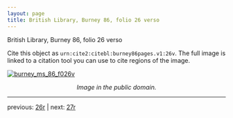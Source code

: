 ```yaml
---
layout: page
title: British Library, Burney 86, folio 26 verso
---
```


British Library, Burney 86, folio 26 verso

Cite this object as `urn:cite2:citebl:burney86pages.v1:26v`.  The full image is linked to a citation tool you can use to cite regions of the image.

[![burney_ms_86_f026v](http://www.homermultitext.org/iipsrv?IIIF=/project/homer/pyramidal/deepzoom/citebl/burney86imgs/v1/burney_ms_86_f026v.tif/full/800,/0/default.jpg)](http://www.homermultitext.org/ict2/?urn=urn:cite2:citebl:burney86imgs.v1:burney_ms_86_f026v) 

<p style="text-align: center; font-style: italic;">Image in the public domain.</p>

---

previous: [26r](../26r/) | next: [27r](../27r/)